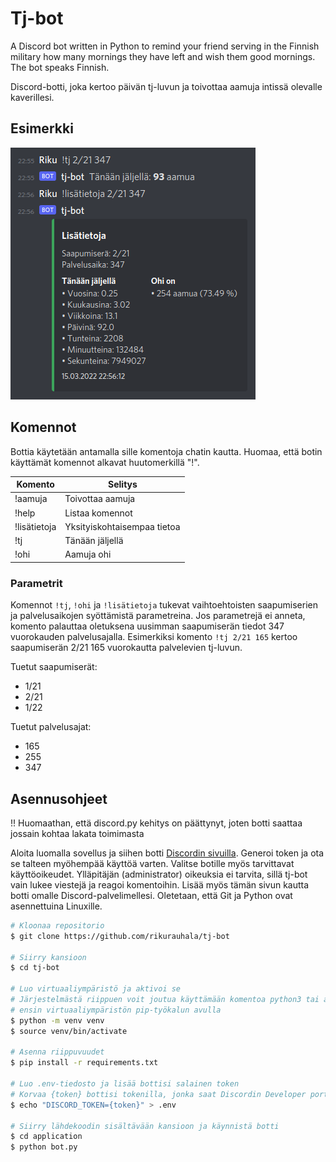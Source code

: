 # Tj-bot

A Discord bot written in Python to remind your friend serving in the Finnish military how many mornings they have left and wish them good mornings. The bot speaks Finnish.

Discord-botti, joka kertoo päivän tj-luvun ja toivottaa aamuja intissä olevalle kaverillesi.

## Esimerkki

![Esimerkki botin toiminnasta](documentation/screenshot.png "Esimerkki botin toiminnasta")

## Komennot

Bottia käytetään antamalla sille komentoja chatin kautta. Huomaa, että botin käyttämät komennot alkavat huutomerkillä "!".

| Komento      | Selitys                     |
| ------------ | --------------------------- |
| !aamuja      | Toivottaa aamuja            |
| !help        | Listaa komennot             |
| !lisätietoja | Yksityiskohtaisempaa tietoa |
| !tj          | Tänään jäljellä             |
| !ohi         | Aamuja ohi                  |

### Parametrit

Komennot `!tj`, `!ohi` ja `!lisätietoja` tukevat vaihtoehtoisten saapumiserien ja palvelusaikojen syöttämistä parametreina. Jos parametrejä ei anneta, komento palauttaa oletuksena uusimman saapumiserän tiedot 347 vuorokauden palvelusajalla. Esimerkiksi komento `!tj 2/21 165` kertoo saapumiserän 2/21 165 vuorokautta palvelevien tj-luvun.

Tuetut saapumiserät:
- 1/21
- 2/21
- 1/22

Tuetut palvelusajat:
- 165
- 255
- 347

## Asennusohjeet

!! Huomaathan, että discord.py kehitys on päättynyt, joten botti saattaa jossain kohtaa lakata toimimasta

Aloita luomalla sovellus ja siihen botti [Discordin sivuilla](https://discord.com/developers/applications). Generoi token ja ota se talteen myöhempää käyttöä varten. Valitse botille myös tarvittavat käyttöoikeudet. Ylläpitäjän (administrator) oikeuksia ei tarvita, sillä tj-bot vain lukee viestejä ja reagoi komentoihin. Lisää myös tämän sivun kautta botti omalle Discord-palvelimellesi. Oletetaan, että Git ja Python ovat asennettuina Linuxille.

```bash
# Kloonaa repositorio
$ git clone https://github.com/rikurauhala/tj-bot

# Siirry kansioon
$ cd tj-bot

# Luo virtuaaliympäristö ja aktivoi se
# Järjestelmästä riippuen voit joutua käyttämään komentoa python3 tai asentamaan
# ensin virtuaaliympäristön pip-työkalun avulla
$ python -m venv venv
$ source venv/bin/activate

# Asenna riippuvuudet
$ pip install -r requirements.txt

# Luo .env-tiedosto ja lisää bottisi salainen token
# Korvaa {token} bottisi tokenilla, jonka saat Discordin Developer portal -sivulta
$ echo "DISCORD_TOKEN={token}" > .env

# Siirry lähdekoodin sisältävään kansioon ja käynnistä botti
$ cd application
$ python bot.py
```
